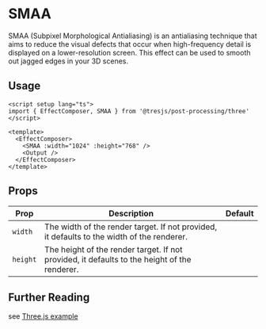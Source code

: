 # SMAA

<DocsDemo>
  <SMAAThreeDemo />
</DocsDemo>

SMAA (Subpixel Morphological Antialiasing) is an antialiasing technique that aims to reduce the visual defects that occur when high-frequency detail is displayed on a lower-resolution screen. This effect can be used to smooth out jagged edges in your 3D scenes.

## Usage

```vue
<script setup lang="ts">
import { EffectComposer, SMAA } from '@tresjs/post-processing/three'
</script>

<template>
  <EffectComposer>
    <SMAA :width="1024" :height="768" />
    <Output />
  </EffectComposer>
</template>
```

## Props

| Prop    | Description                                                                                       | Default                         |
|---------|---------------------------------------------------------------------------------------------------|---------------------------------|
| `width` | The width of the render target. If not provided, it defaults to the width of the renderer.        |       |
| `height`| The height of the render target. If not provided, it defaults to the height of the renderer.      |    |

## Further Reading

see [Three.js example](https://threejs.org/examples/?q=smaa#webgl_postprocessing_smaa)
